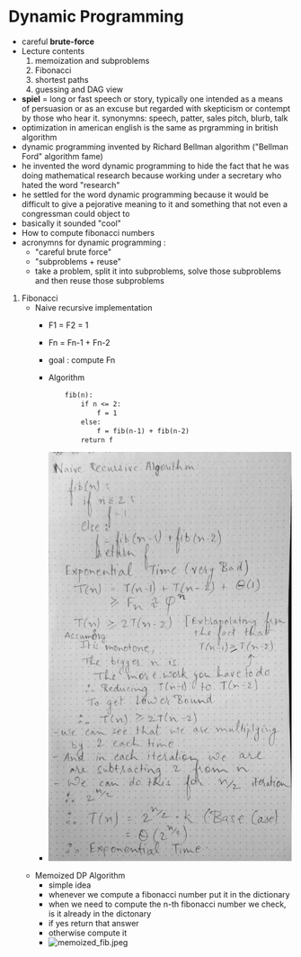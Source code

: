 # Dynamic Programming
- careful **brute-force**
- Lecture contents 
    1. memoization and subproblems
    2. Fibonacci
    3. shortest paths
    4. guessing and DAG view
- **spiel** = long or fast speech or story, typically one intended as a means of persuasion or as an excuse but regarded with skepticism or contempt by those who hear it.
synonymns: speech, patter, sales pitch, blurb, talk
- optimization in american english is the same as prgramming in british algorithm
- dynamic programming invented by Richard Bellman algorithm ("Bellman Ford" algorithm fame)
- he invented the word dynamic programming to hide the fact that he was doing mathematical research because working under a secretary who hated the word "research"
- he settled for the word dynamic programming because it would be difficult to give a pejorative meaning to it and something that not even a congressman could object to
- basically it sounded "cool"
- How to compute fibonacci numbers 
- acronymns for dynamic programming :
    - "careful brute force"
    - "subproblems + reuse"
    - take a problem, split it into subproblems, solve those subproblems and then reuse those subproblems
1. Fibonacci
    - Naive recursive implementation
        - F1 = F2 = 1
        - Fn = Fn-1 + Fn-2
        - goal : compute Fn
        - Algorithm

            ```
                fib(n):
                    if n <= 2:
                        f = 1
                    else:
                        f = fib(n-1) + fib(n-2)
                    return f
            ```
        - ![naive_recursive_time_complexity.jpeg](images/naive_recursive_time_complexity.jpeg)
    - Memoized DP Algorithm
        - simple idea
        - whenever we compute a fibonacci number put it in the dictionary
        - when we need to compute the n-th fibonacci number we check, is it already in the dictonary 
        - if yes return that answer
        - otherwise compute it
        - ![memoized_fib.jpeg](images/memoized_fig.jpeg) 